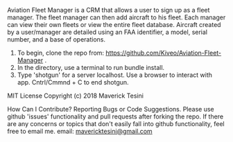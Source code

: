 Aviation Fleet Manager is a CRM that allows a user to sign up as a fleet manager. The fleet manager can then add aircraft to his fleet.
Each manager can view their own fleets or view the entire fleet database.
Aircraft created by a user/manager are detailed using an FAA identifier, a model, serial number, and a base of operations.

1. To begin, clone the repo from: https://github.com/Kiveo/Aviation-Fleet-Manager .
2. In the directory, use a terminal to run bundle install.
3. Type 'shotgun' for a server localhost. Use a browser to interact with app. Cntrl/Cmmnd + C to end shotgun.


MIT License
Copyright (c) 2018 Maverick Tesini

How Can I Contribute?
Reporting Bugs or Code Suggestions.
Please use github 'issues' functionality and pull requests after forking the repo.
If there are any concerns or topics that don't easily fall into github functionality, feel free to email me.
email: mavericktesini@gmail.com  
